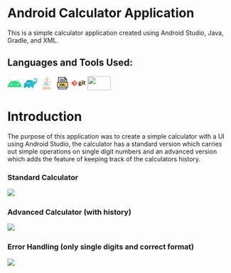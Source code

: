 # Android Calculator Application
This is a simple calculator application created using Android Studio, Java, Gradle, and XML.

## Languages and Tools Used:

<img height="32" width="32" src="https://raw.githubusercontent.com/github/explore/8baf984947f4d9c32006bd03fa4c51ff91aadf8d/topics/android/android.png" 
/>
<img height="32" width="32" src="https://raw.githubusercontent.com/github/explore/59009b1589a883459c0ae19044e3e7e3ec0c4e0a/topics/gradle/gradle.png" />
<img height="32" width="32" src="https://raw.githubusercontent.com/github/explore/5b3600551e122a3277c2c5368af2ad5725ffa9a1/topics/java/java.png" />
<img height="32" width="32" src="https://raw.githubusercontent.com/github/explore/05a6f4c574a32b6b2f04c2e589f6c82d9df46a5d/topics/xml/xml.png" />
<img height="32" width="32" src="https://raw.githubusercontent.com/github/explore/80688e429a7d4ef2fca1e82350fe8e3517d3494d/topics/git/git.png" />
<img height="32" width="52" src="https://cdn.jsdelivr.net/npm/simple-icons@v5/icons/github.svg" />

# Introduction
The purpose of this application was to create a simple calculator with a UI using Android Studio, the calculator has a standard version which carries out simple operations on single digit numbers and an advanced version which adds the feature of keeping track of the calculators history.

### Standard Calculator
<img src="https://user-images.githubusercontent.com/59775820/191302466-754cee9f-ae1b-4f3e-acf2-598e9d110674.png" width="200" />

### Advanced Calculator (with history)
<img src="https://user-images.githubusercontent.com/59775820/191302450-4a8f4eda-db82-46de-86dd-d60c4e6e2006.png" width="200" />

### Error Handling (only single digits and correct format)
<img src="https://user-images.githubusercontent.com/59775820/191302459-d50e7856-16a1-426c-9028-355af02e2502.png" width="200" />
